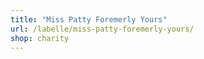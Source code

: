 ```yaml
---
title: "Miss Patty Foremerly Yours"
url: /labelle/miss-patty-foremerly-yours/
shop: charity
---
```

